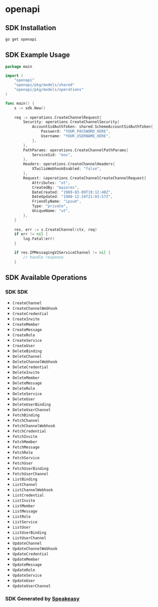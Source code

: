 # openapi

<!-- Start SDK Installation -->
## SDK Installation

```bash
go get openapi
```
<!-- End SDK Installation -->

## SDK Example Usage
<!-- Start SDK Example Usage -->
```go
package main

import (
    "openapi"
    "openapi/pkg/models/shared"
    "openapi/pkg/models/operations"
)

func main() {
    s := sdk.New()
    
    req := operations.CreateChannelRequest{
        Security: operations.CreateChannelSecurity{
            AccountSidAuthToken: shared.SchemeAccountSidAuthToken{
                Password: "YOUR_PASSWORD_HERE",
                Username: "YOUR_USERNAME_HERE",
            },
        },
        PathParams: operations.CreateChannelPathParams{
            ServiceSid: "eos",
        },
        Headers: operations.CreateChannelHeaders{
            XTwilioWebhookEnabled: "false",
        },
        Request: &operations.CreateChannelCreateChannelRequest{
            Attributes: "ut",
            CreatedBy: "maiores",
            DateCreated: "1989-03-09T19:12:40Z",
            DateUpdated: "1980-12-24T21:03:57Z",
            FriendlyName: "ipsum",
            Type: "private",
            UniqueName: "ut",
        },
    }
    
    res, err := s.CreateChannel(ctx, req)
    if err != nil {
        log.Fatal(err)
    }

    if res.IPMessagingV2ServiceChannel != nil {
        // handle response
    }
```
<!-- End SDK Example Usage -->

<!-- Start SDK Available Operations -->
## SDK Available Operations

### SDK SDK

* `CreateChannel`
* `CreateChannelWebhook`
* `CreateCredential`
* `CreateInvite`
* `CreateMember`
* `CreateMessage`
* `CreateRole`
* `CreateService`
* `CreateUser`
* `DeleteBinding`
* `DeleteChannel`
* `DeleteChannelWebhook`
* `DeleteCredential`
* `DeleteInvite`
* `DeleteMember`
* `DeleteMessage`
* `DeleteRole`
* `DeleteService`
* `DeleteUser`
* `DeleteUserBinding`
* `DeleteUserChannel`
* `FetchBinding`
* `FetchChannel`
* `FetchChannelWebhook`
* `FetchCredential`
* `FetchInvite`
* `FetchMember`
* `FetchMessage`
* `FetchRole`
* `FetchService`
* `FetchUser`
* `FetchUserBinding`
* `FetchUserChannel`
* `ListBinding`
* `ListChannel`
* `ListChannelWebhook`
* `ListCredential`
* `ListInvite`
* `ListMember`
* `ListMessage`
* `ListRole`
* `ListService`
* `ListUser`
* `ListUserBinding`
* `ListUserChannel`
* `UpdateChannel`
* `UpdateChannelWebhook`
* `UpdateCredential`
* `UpdateMember`
* `UpdateMessage`
* `UpdateRole`
* `UpdateService`
* `UpdateUser`
* `UpdateUserChannel`

<!-- End SDK Available Operations -->

### SDK Generated by [Speakeasy](https://docs.speakeasyapi.dev/docs/using-speakeasy/client-sdks)
